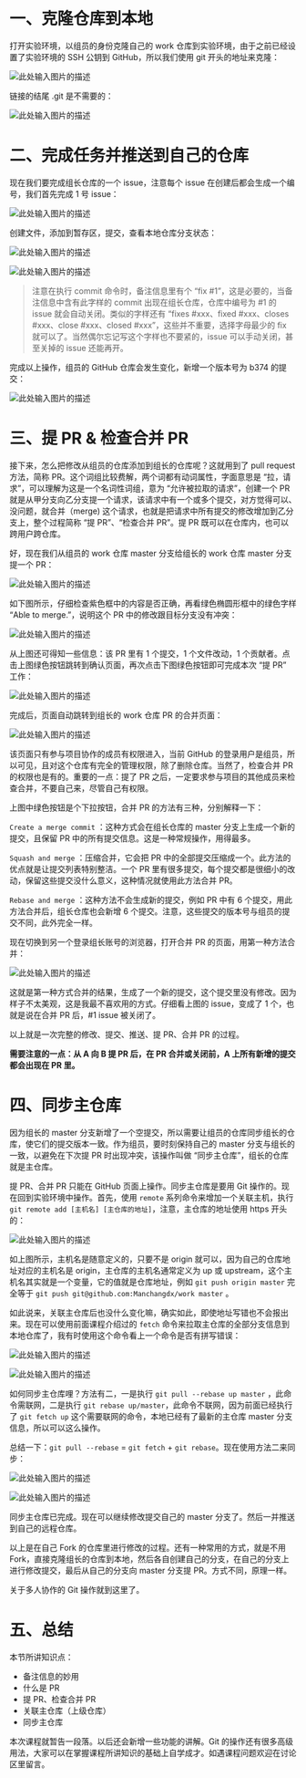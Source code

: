 # 一、克隆仓库到本地

打开实验环境，以组员的身份克隆自己的 work 仓库到实验环境，由于之前已经设置了实验环境的 SSH 公钥到 GitHub，所以我们使用 git 开头的地址来克隆：

![此处输入图片的描述](https://doc.shiyanlou.com/document-uid310176labid9824timestamp1548757113467.png)

链接的结尾 .git 是不需要的：

![此处输入图片的描述](https://doc.shiyanlou.com/document-uid310176labid9824timestamp1548757123298.png)

# 二、完成任务并推送到自己的仓库

现在我们要完成组长仓库的一个 issue，注意每个 issue 在创建后都会生成一个编号，我们首先完成 1 号 issue：

![此处输入图片的描述](https://doc.shiyanlou.com/document-uid310176labid9824timestamp1548757134030.png)

创建文件，添加到暂存区，提交，查看本地仓库分支状态：

![此处输入图片的描述](https://doc.shiyanlou.com/document-uid310176labid9824timestamp1548757143179.png)

![此处输入图片的描述](https://doc.shiyanlou.com/document-uid310176labid9824timestamp1548757150731.png)
>注意在执行 commit 命令时，备注信息里有个 “fix #1”，这是必要的，当备注信息中含有此字样的 commit 出现在组长仓库，仓库中编号为 #1 的 issue 就会自动关闭。类似的字样还有 “fixes \#xxx、fixed \#xxx、closes \#xxx、close \#xxx、closed \#xxx”，这些并不重要，选择字母最少的 fix 就可以了。当然偶尔忘记写这个字样也不要紧的，issue 可以手动关闭，甚至关掉的 issue 还能再开。

完成以上操作，组员的 GitHub 仓库会发生变化，新增一个版本号为 b374 的提交：

![此处输入图片的描述](https://doc.shiyanlou.com/document-uid310176labid9824timestamp1548757161013.png)

# 三、提 PR & 检查合并 PR

接下来，怎么把修改从组员的仓库添加到组长的仓库呢？这就用到了 pull request 方法，简称 PR。这个词组比较费解，两个词都有动词属性，字面意思是 “拉，请求”，可以理解为这是一个名词性词组，意为 “允许被拉取的请求”，创建一个 PR 就是从甲分支向乙分支提一个请求，该请求中有一个或多个提交，对方觉得可以、没问题，就合并（merge) 这个请求，也就是把请求中所有提交的修改增加到乙分支上，整个过程简称 “提 PR”、“检查合并 PR”。提 PR 既可以在仓库内，也可以跨用户跨仓库。

好，现在我们从组员的 work 仓库 master 分支给组长的 work 仓库 master 分支提一个 PR：

![此处输入图片的描述](https://doc.shiyanlou.com/document-uid310176labid9824timestamp1548757171365.png)

如下图所示，仔细检查紫色框中的内容是否正确，再看绿色椭圆形框中的绿色字样 “Able to merge.”，说明这个 PR 中的修改跟目标分支没有冲突：

![此处输入图片的描述](https://doc.shiyanlou.com/document-uid310176labid9824timestamp1548757180192.png)

从上图还可得知一些信息：该 PR 里有 1 个提交，1 个文件改动，1 个贡献者。点击上图绿色按钮跳转到确认页面，再次点击下图绿色按钮即可完成本次 “提 PR” 工作：

![此处输入图片的描述](https://doc.shiyanlou.com/document-uid310176labid9824timestamp1548757208877.png)

完成后，页面自动跳转到组长的 work 仓库 PR 的合并页面：

![此处输入图片的描述](https://doc.shiyanlou.com/document-uid310176labid9824timestamp1548757219135.png)

该页面只有参与项目协作的成员有权限进入，当前 GitHub 的登录用户是组员，所以可见，且对这个仓库有完全的管理权限，除了删除仓库。当然了，检查合并 PR 的权限也是有的。重要的一点：提了 PR 之后，一定要求参与项目的其他成员来检查合并，不要自己来，尽管自己有权限。

上图中绿色按钮是个下拉按钮，合并 PR 的方法有三种，分别解释一下：

`Create a merge commit` ：这种方式会在组长仓库的 master 分支上生成一个新的提交，且保留 PR 中的所有提交信息。这是一种常规操作，用得最多。

`Squash and merge` ：压缩合并，它会把 PR 中的全部提交压缩成一个。此方法的优点就是让提交列表特别整洁。一个 PR 里有很多提交，每个提交都是很细小的改动，保留这些提交没什么意义，这种情况就使用此方法合并 PR。

`Rebase and merge` ：这种方法不会生成新的提交，例如 PR 中有 6 个提交，用此方法合并后，组长仓库也会新增 6 个提交。注意，这些提交的版本号与组员的提交不同，此外完全一样。

现在切换到另一个登录组长账号的浏览器，打开合并 PR 的页面，用第一种方法合并：

![此处输入图片的描述](https://doc.shiyanlou.com/document-uid310176labid9824timestamp1548757232986.png)

这就是第一种方式合并的结果，生成了一个新的提交，这个提交里没有修改。因为样子不太美观，这是我最不喜欢用的方式。仔细看上图的 issue，变成了 1 个，也就是说在合并 PR 后，#1 issue 被关闭了。

以上就是一次完整的修改、提交、推送、提 PR、合并 PR 的过程。

**需要注意的一点：从 A 向 B 提 PR 后，在 PR 合并或关闭前，A 上所有新增的提交都会出现在 PR 里。**

# 四、同步主仓库

因为组长的 master 分支新增了一个空提交，所以需要让组员的仓库同步组长的仓库，使它们的提交版本一致。作为组员，要时刻保持自己的 master 分支与组长的一致，以避免在下次提 PR 时出现冲突，该操作叫做 “同步主仓库”，组长的仓库就是主仓库。

提 PR、合并 PR 只能在 GitHub 页面上操作。同步主仓库是要用 Git 操作的。现在回到实验环境中操作。首先，使用 `remote` 系列命令来增加一个关联主机，执行 `git remote add [主机名] [主仓库的地址]`，注意，主仓库的地址使用 https 开头的：

![此处输入图片的描述](https://doc.shiyanlou.com/document-uid310176labid9824timestamp1548757243063.png)

如上图所示，主机名是随意定义的，只要不是 origin 就可以，因为自己的仓库地址对应的主机名是 origin，主仓库的主机名通常定义为 up 或 upstream，这个主机名其实就是一个变量，它的值就是仓库地址，例如 `git push origin master` 完全等于 `git push git@github.com:Manchangdx/work master` 。

如此说来，关联主仓库后也没什么变化嘛，确实如此，即使地址写错也不会报出来。现在可以使用前面课程介绍过的 `fetch` 命令来拉取主仓库的全部分支信息到本地仓库了，我有时使用这个命令看上一个命令是否有拼写错误：

![此处输入图片的描述](https://doc.shiyanlou.com/document-uid310176labid9824timestamp1548757253458.png)

![此处输入图片的描述](https://doc.shiyanlou.com/document-uid310176labid9824timestamp1548757262052.png)

如何同步主仓库哩？方法有二，一是执行 `git pull --rebase up master` ，此命令需联网，二是执行 `git rebase up/master`，此命令不联网，因为前面已经执行了 `git fetch up` 这个需要联网的命令，本地已经有了最新的主仓库 master 分支信息，所以可以这么操作。

总结一下：`git pull --rebase` = `git fetch` + `git rebase`。现在使用方法二来同步：

![此处输入图片的描述](https://doc.shiyanlou.com/document-uid310176labid9824timestamp1548757273945.png)

![此处输入图片的描述](https://doc.shiyanlou.com/document-uid310176labid9824timestamp1548757282217.png)

同步主仓库已完成。现在可以继续修改提交自己的 master 分支了。然后一并推送到自己的远程仓库。

以上是在自己 Fork 的仓库里进行修改的过程。还有一种常用的方式，就是不用 Fork，直接克隆组长的仓库到本地，然后各自创建自己的分支，在自己的分支上进行修改提交，最后从自己的分支向 master 分支提 PR。方式不同，原理一样。

关于多人协作的 Git 操作就到这里了。

# 五、总结

本节所讲知识点：

- 备注信息的妙用
- 什么是 PR
- 提 PR、检查合并 PR
- 关联主仓库（上级仓库）
- 同步主仓库

本次课程就暂告一段落。以后还会新增一些功能的讲解。Git 的操作还有很多高级用法，大家可以在掌握课程所讲知识的基础上自学成才。如遇课程问题欢迎在讨论区里留言。